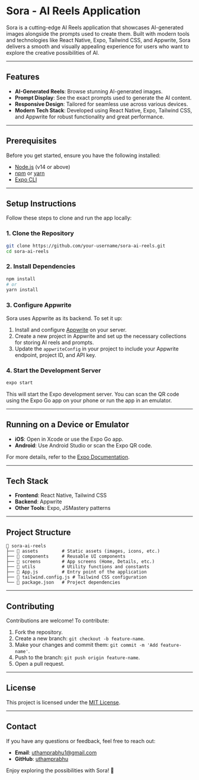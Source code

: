 # Sora - AI Reels Application

Sora is a cutting-edge AI Reels application that showcases AI-generated images alongside the prompts used to create them. Built with modern tools and technologies like React Native, Expo, Tailwind CSS, and Appwrite, Sora delivers a smooth and visually appealing experience for users who want to explore the creative possibilities of AI.

---

## Features

- **AI-Generated Reels**: Browse stunning AI-generated images.
- **Prompt Display**: See the exact prompts used to generate the AI content.
- **Responsive Design**: Tailored for seamless use across various devices.
- **Modern Tech Stack**: Developed using React Native, Expo, Tailwind CSS, and Appwrite for robust functionality and great performance.

---

## Prerequisites

Before you get started, ensure you have the following installed:

- [Node.js](https://nodejs.org/) (v14 or above)
- [npm](https://www.npmjs.com/) or [yarn](https://yarnpkg.com/)
- [Expo CLI](https://expo.dev/)

---

## Setup Instructions

Follow these steps to clone and run the app locally:

### 1. Clone the Repository
```bash
git clone https://github.com/your-username/sora-ai-reels.git
cd sora-ai-reels
```

### 2. Install Dependencies
```bash
npm install
# or
yarn install
```

### 3. Configure Appwrite

Sora uses Appwrite as its backend. To set it up:

1. Install and configure [Appwrite](https://appwrite.io/docs) on your server.
2. Create a new project in Appwrite and set up the necessary collections for storing AI reels and prompts.
3. Update the `appwriteConfig` in your project to include your Appwrite endpoint, project ID, and API key.

### 4. Start the Development Server
```bash
expo start
```

This will start the Expo development server. You can scan the QR code using the Expo Go app on your phone or run the app in an emulator.

---

## Running on a Device or Emulator

- **iOS**: Open in Xcode or use the Expo Go app.
- **Android**: Use Android Studio or scan the Expo QR code.

For more details, refer to the [Expo Documentation](https://docs.expo.dev/).

---

## Tech Stack

- **Frontend**: React Native, Tailwind CSS
- **Backend**: Appwrite
- **Other Tools**: Expo, JSMastery patterns

---

## Project Structure

```plaintext
📂 sora-ai-reels
├── 📂 assets         # Static assets (images, icons, etc.)
├── 📂 components     # Reusable UI components
├── 📂 screens        # App screens (Home, Details, etc.)
├── 📂 utils          # Utility functions and constants
├── 📄 App.js         # Entry point of the application
├── 📄 tailwind.config.js # Tailwind CSS configuration
└── 📄 package.json   # Project dependencies
```

---

## Contributing

Contributions are welcome! To contribute:

1. Fork the repository.
2. Create a new branch: `git checkout -b feature-name`.
3. Make your changes and commit them: `git commit -m 'Add feature-name'`.
4. Push to the branch: `git push origin feature-name`.
5. Open a pull request.

---

## License

This project is licensed under the [MIT License](LICENSE).

---

## Contact

If you have any questions or feedback, feel free to reach out:

- **Email**: uthamprabhu1@gmail.com
- **GitHub**: [uthamprabhu](https://github.com/uthamprabhu)

Enjoy exploring the possibilities with Sora! 🚀
